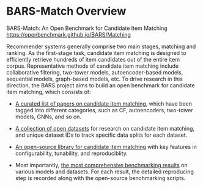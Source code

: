 # BARS-Match Overview

BARS-Match: An Open Benchmark for Candidate Item Matching https://openbenchmark.github.io/BARS/Matching

Recommender systems generally comprise two main stages, matching and ranking. As the first-stage task, candidate item matching is designed to efficiently retrieve hundreds of item candidates out of the entire item corpus. Representative methods of candidate item matching include collaborative filtering, two-tower models, autoencoder-based models, sequential models, graph-based models, etc. To drive research in this direction, the BARS project aims to build an open benchmark for candidate item matching, which consists of:

+ [A curated list of papers on candidate item matching](./papers.md), which have been tagged into different categories, such as CF, autoencoders, two-tower models, GNNs, and so on.

+ [A collection of open datasets](https://github.com/reczoo/Datasets?tab=readme-ov-file#matching) for research on candidate item matching, and unique dataset IDs to track specific data splits for each dataset.

+ [An open-source library for candidate item matching](https://github.com/reczoo/RecBox) with key features in configurability, tunability, and reproduciblity.

+ Most importantly, [the most comprehensive benchmarking results](./leaderboard/index.md) on various models and datasets. For each result, the detailed reproducing step is recorded along with the open-source benchmarking scripts.
